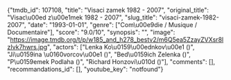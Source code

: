 {"tmdb_id": 107108, "title": "Visaci zamek 1982 - 2007", "original_title": "Visac\u00ed z\u00e1mek 1982 - 2007", "slug_title": "visaci-zamek-1982-2007", "date": "1993-01-01", "genre": ["Com\u00e9die / Musique / Documentaire"], "score": "9.0/10", "synopsis": "", "image": "https://image.tmdb.org/t/p/w185_and_h278_bestv2/m6Q5ea5ZzayZVXsr8lzIvk7hwrs.jpg", "actors": ["Lenka Ko\u0159\u00ednkov\u00e1 ()", "Ji\u0159ina \u0160vorcov\u00e1 ()", "Bed\u0159ich Zelenka ()", "P\u0159emek Podlaha ()", "Richard Honzovi\u010d ()"], "comments": [], "recommandations_id": [], "youtube_key": "notfound"}